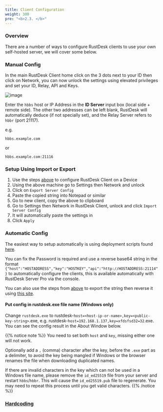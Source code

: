 ```yaml
---
title: Client Configuration
weight: 300
pre: "<b>2.3. </b>"
---
```


### Overview

There are a number of ways to configure RustDesk clients to use your own self-hosted server, we will cover some below.

### Manual Config

In the main RustDesk Client home click on the 3 dots next to your ID then click on Network, you can now unlock the settings using elevated privileges and set your ID, Relay, API and Keys.

![image](/docs/en/self-host/client-configuration/images/network-config.png)

Enter the `hbbs` host or IP Address in the **ID Server** input box (local side + remote side). The other two addresses can be left blank, RustDesk will automatically deduce (if not specially set), and the Relay Server refers to `hbbr` (port 21117).

e.g.

```nolang
hbbs.example.com
```

or

```nolang
hbbs.example.com:21116
```

### Setup Using Import or Export

1. Use the steps [above](/docs/en/self-host/client-configuration/#manual-config) to configure RustDesk Client on a Device
2. Using the above machine go to Settings then Network and unlock
3. Click on `Export Server Config`
4. Paste the copied string into Notepad or similar
5. Go to new client, copy the above to clipboard
6. Go to Settings then Network in RustDesk Client, unlock and click `Import Server Config`
7. It will automatically paste the settings in
8. Click `Apply`

### Automatic Config

The easiest way to setup automatically is using deployment scripts found [here](https://rustdesk.com/docs/en/self-host/client-deployment/).

You can fix the Password is required and use a reverse base64 string in the format `{"host":"HOSTADDRESS","key":"HOSTKEY","api":"http://HOSTADDRESS:21114"}` to automatically configure the clients, this is available automatically with RustDesk Server Pro via the console.

You can also use the steps from [above](/docs/en/self-host/client-configuration/#setup-using-import-or-export) to export the string then reverse it using [this site](https://string-functions.com/reverse.aspx).

#### Put config in rustdesk.exe file name (Windows only)

Change `rustdesk.exe` to rustdesk-`host=<host-ip-or-name>,key=<public-key-string>`.exe, e.g. rustdesk-`host=192.168.1.137,key=xfdsfsd32=32`.exe. You can see the config result in the About Window below.

<a name="invalidchar"></a>
{{% notice note %}}
You need to set both `host` and `key`, missing either one will not work.

Optionally add a `,` (comma) character after the key, before the `.exe` part as a delimiter, to avoid the key being mangled if Windows or the browser renames the file when downloading duplicated names.

If there are invalid characters in the key which can not be used in a Windows file name, please remove the
`id_ed25519` file from your server and restart `hbbs`/`hbbr`. This will cause the `id_ed25519.pub` file to regenerate. You may need to
repeat this process until you get valid characters.
{{% /notice %}}


### [Hardcoding](/docs/en/self-host/client-configuration/hardcode-settings/)
